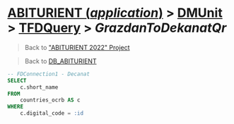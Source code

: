 # [ABITURIENT (*application*)](../../app_abiturient_2022.md) > [DMUnit](../DMUnit.md) > [TFDQuery](TDFQuery.md) > *GrazdanToDekanatQr*

> Back to ["ABITURIENT 2022" Project](/README.md)

> Back to [DB_ABITURIENT](../../../db/db_abiturient_2022.md)

```sql
-- FDConnection1 - Decanat
SELECT
    c.short_name
FROM
    countries_ocrb AS c
WHERE
    c.digital_code = :id
```